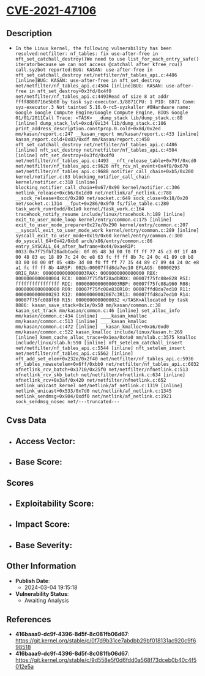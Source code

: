 
# [CVE-2021-47106](https://cve.mitre.org/cgi-bin/cvename.cgi?name=CVE-2021-47106)

## Description

- `In the Linux kernel, the following vulnerability has been resolved:netfilter: nf_tables: fix use-after-free in nft_set_catchall_destroy()We need to use list_for_each_entry_safe() iteratorbecause we can not access @catchall after kfree_rcu() call.syzbot reported:BUG: KASAN: use-after-free in nft_set_catchall_destroy net/netfilter/nf_tables_api.c:4486 [inline]BUG: KASAN: use-after-free in nft_set_destroy net/netfilter/nf_tables_api.c:4504 [inline]BUG: KASAN: use-after-free in nft_set_destroy+0x3fd/0x4f0 net/netfilter/nf_tables_api.c:4493Read of size 8 at addr ffff8880716e5b80 by task syz-executor.3/8871CPU: 1 PID: 8871 Comm: syz-executor.3 Not tainted 5.16.0-rc5-syzkaller #0Hardware name: Google Google Compute Engine/Google Compute Engine, BIOS Google 01/01/2011Call Trace: <TASK> __dump_stack lib/dump_stack.c:88 [inline] dump_stack_lvl+0xcd/0x134 lib/dump_stack.c:106 print_address_description.constprop.0.cold+0x8d/0x2ed mm/kasan/report.c:247 __kasan_report mm/kasan/report.c:433 [inline] kasan_report.cold+0x83/0xdf mm/kasan/report.c:450 nft_set_catchall_destroy net/netfilter/nf_tables_api.c:4486 [inline] nft_set_destroy net/netfilter/nf_tables_api.c:4504 [inline] nft_set_destroy+0x3fd/0x4f0 net/netfilter/nf_tables_api.c:4493 __nft_release_table+0x79f/0xcd0 net/netfilter/nf_tables_api.c:9626 nft_rcv_nl_event+0x4f8/0x670 net/netfilter/nf_tables_api.c:9688 notifier_call_chain+0xb5/0x200 kernel/notifier.c:83 blocking_notifier_call_chain kernel/notifier.c:318 [inline] blocking_notifier_call_chain+0x67/0x90 kernel/notifier.c:306 netlink_release+0xcb6/0x1dd0 net/netlink/af_netlink.c:788 __sock_release+0xcd/0x280 net/socket.c:649 sock_close+0x18/0x20 net/socket.c:1314 __fput+0x286/0x9f0 fs/file_table.c:280 task_work_run+0xdd/0x1a0 kernel/task_work.c:164 tracehook_notify_resume include/linux/tracehook.h:189 [inline] exit_to_user_mode_loop kernel/entry/common.c:175 [inline] exit_to_user_mode_prepare+0x27e/0x290 kernel/entry/common.c:207 __syscall_exit_to_user_mode_work kernel/entry/common.c:289 [inline] syscall_exit_to_user_mode+0x19/0x60 kernel/entry/common.c:300 do_syscall_64+0x42/0xb0 arch/x86/entry/common.c:86 entry_SYSCALL_64_after_hwframe+0x44/0xaeRIP: 0033:0x7f75fbf28adbCode: 0f 05 48 3d 00 f0 ff ff 77 45 c3 0f 1f 40 00 48 83 ec 18 89 7c 24 0c e8 63 fc ff ff 8b 7c 24 0c 41 89 c0 b8 03 00 00 00 0f 05 <48> 3d 00 f0 ff ff 77 35 44 89 c7 89 44 24 0c e8 a1 fc ff ff 8b 44RSP: 002b:00007ffd8da7ec10 EFLAGS: 00000293 ORIG_RAX: 0000000000000003RAX: 0000000000000000 RBX: 0000000000000004 RCX: 00007f75fbf28adbRDX: 00007f75fc08e828 RSI: ffffffffffffffff RDI: 0000000000000003RBP: 00007f75fc08a960 R08: 0000000000000000 R09: 00007f75fc08e830R10: 00007ffd8da7ed10 R11: 0000000000000293 R12: 00000000002067c3R13: 00007ffd8da7ed10 R14: 00007f75fc088f60 R15: 0000000000000032 </TASK>Allocated by task 8886: kasan_save_stack+0x1e/0x50 mm/kasan/common.c:38 kasan_set_track mm/kasan/common.c:46 [inline] set_alloc_info mm/kasan/common.c:434 [inline] ____kasan_kmalloc mm/kasan/common.c:513 [inline] ____kasan_kmalloc mm/kasan/common.c:472 [inline] __kasan_kmalloc+0xa6/0xd0 mm/kasan/common.c:522 kasan_kmalloc include/linux/kasan.h:269 [inline] kmem_cache_alloc_trace+0x1ea/0x4a0 mm/slab.c:3575 kmalloc include/linux/slab.h:590 [inline] nft_setelem_catchall_insert net/netfilter/nf_tables_api.c:5544 [inline] nft_setelem_insert net/netfilter/nf_tables_api.c:5562 [inline] nft_add_set_elem+0x232e/0x2f40 net/netfilter/nf_tables_api.c:5936 nf_tables_newsetelem+0x6ff/0xbb0 net/netfilter/nf_tables_api.c:6032 nfnetlink_rcv_batch+0x1710/0x25f0 net/netfilter/nfnetlink.c:513 nfnetlink_rcv_skb_batch net/netfilter/nfnetlink.c:634 [inline] nfnetlink_rcv+0x3af/0x420 net/netfilter/nfnetlink.c:652 netlink_unicast_kernel net/netlink/af_netlink.c:1319 [inline] netlink_unicast+0x533/0x7d0 net/netlink/af_netlink.c:1345 netlink_sendmsg+0x904/0xdf0 net/netlink/af_netlink.c:1921 sock_sendmsg_nosec net/---truncated---`

## Cvss Data

- **Access Vector**:
  - 
- **Base Score**:
  - 

## Scores

- **Exploitability Score**:
  - 
- **Impact Score**:
  - 
- **Base Severity**:
  - 

## Other Information

- **Publish Date**:
  - 2024-03-04 19:15:18
- **Vulnerability Status**:
  - Awaiting Analysis

## References

- **416baaa9-dc9f-4396-8d5f-8c081fb06d67**: https://git.kernel.org/stable/c/0f7d9b31ce7abdbb29bf018131ac920c9f698518
- **416baaa9-dc9f-4396-8d5f-8c081fb06d67**: https://git.kernel.org/stable/c/9d558e5f0d6fdd0a568f73dceb0b40c4f5012e5a
